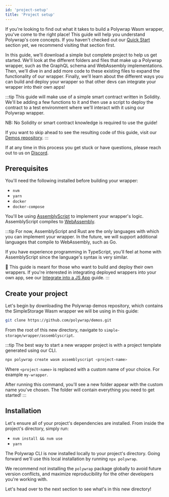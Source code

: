 ```yaml
---
id: 'project-setup'
title: 'Project setup'
---
```


If you're looking to find out what it takes to build a Polywrap Wasm wrapper, you've come to the right place! This guide will help you understand Polywrap's core concepts. If you haven't checked out our [Quick Start](/quick-start) section yet, we recommend visiting that section first.

In this guide, we'll download a simple but complete project to help us get started. We'll look at the different folders and files that make up a Polywrap wrapper, such as the GraphQL schema and WebAssembly implementations. Then, we'll dive in and add more code to these existing files to expand the functionality of our wrapper. Finally, we'll learn about the different ways you can build and deploy your wrapper so that other devs can integrate your wrapper into their own apps!

:::tip
This guide will make use of a simple smart contract written in Solidity. We'll be adding a few functions to it and then use a script to deploy the contract to a test environment where we'll interact with it using our Polywrap wrapper.

NB: No Solidity or smart contract knowledge is required to use the guide!

If you want to skip ahead to see the resulting code of this guide, visit our [Demos repository](https://github.com/polywrap/demos/tree/main/simple-storage/wrapper/assemblyscript).
:::

If at any time in this process you get stuck or have questions, please reach out to us on [Discord](https://discord.com/invite/Z5m88a5qWu).

## **Prerequisites**

You'll need the following installed before building your wrapper:

- `nvm`
- `yarn`
- `docker`
- `docker-compose`

You'll be using [AssemblyScript](https://www.assemblyscript.org/) to implement your wrapper's logic. AssemblyScript compiles to [WebAssembly](https://webassembly.org/).

:::tip
For now, AssemblyScript and Rust are the only languages with which you can implement your wrapper. In the future, we will support additional languages that compile to WebAssembly, such as Go.

If you have experience programming in TypeScript, you'll feel at home with AssemblyScript since the language's syntax is very similar.

👋 This guide is meant for those who want to build and deploy their own wrappers. If you're interested in integrating deployed wrappers into your own app, see our [Integrate into a JS App](../../integrate-wrappers/install-client) guide.
:::

## **Create your project**

Let's begin by downloading the Polywrap demos repository, which contains the SimpleStorage Wasm wrapper we will be using in this guide:

```bash
git clone https://github.com/polywrap/demos.git
```
From the root of this new directory, navigate to `simple-storage/wrapper/assemblyscript`.

:::tip
The best way to start a new wrapper project is with a project template generated using our CLI.

```bash
npx polywrap create wasm assemblyscript <project-name>
```

Where `<project-name>` is replaced with a custom name of your choice. For example `my-wrapper`.

After running this command, you'll see a new folder appear with the custom name you've chosen. The folder will contain everything you need to get started!
:::


## **Installation**

Let's ensure all of your project's dependencies are installed. From inside the project's directory, simply run:

- `nvm install && nvm use`
- `yarn`

The Polywrap CLI is now installed locally to your project's directory. Going forward we'll use this local installation by running `npx polywrap`.

We recommend not installing the `polywrap` package globally to avoid future version conflicts, and maximize reproducibility for the other developers you're working with.

Let's head over to the next section to see what's in this new directory!
